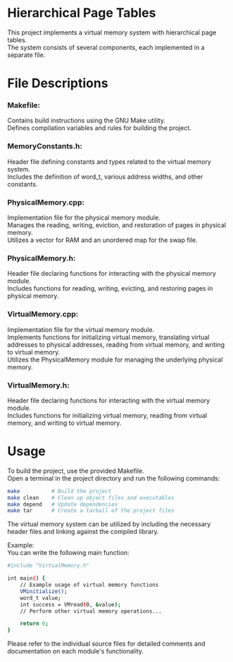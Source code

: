# Hierarchical Page Tables

This project implements a virtual memory system with hierarchical page tables.\
The system consists of several components, each implemented in a separate file.


# File Descriptions

### Makefile:
Contains build instructions using the GNU Make utility.\
Defines compilation variables and rules for building the project.
  
### MemoryConstants.h:
Header file defining constants and types related to the virtual memory system.\
Includes the definition of word_t, various address widths, and other constants.
  
### PhysicalMemory.cpp:
Implementation file for the physical memory module.\
Manages the reading, writing, eviction, and restoration of pages in physical memory.\
Utilizes a vector for RAM and an unordered map for the swap file.
  
### PhysicalMemory.h:
Header file declaring functions for interacting with the physical memory module.\
Includes functions for reading, writing, evicting, and restoring pages in physical memory.
  
### VirtualMemory.cpp:
Implementation file for the virtual memory module.\
Implements functions for initializing virtual memory, translating virtual
addresses to physical addresses, reading from virtual memory, and writing to
virtual memory.\
Utilizes the PhysicalMemory module for managing the underlying physical memory.
  
### VirtualMemory.h:
Header file declaring functions for interacting with the virtual memory module.\
Includes functions for initializing virtual memory, reading from virtual
memory, and writing to virtual memory.


# Usage

To build the project, use the provided Makefile.\
Open a terminal in the project directory and run the following commands:

```sh
make          # Build the project
make clean    # Clean up object files and executables
make depend   # Update dependencies
make tar      # Create a tarball of the project files
```

The virtual memory system can be utilized by including the necessary header
files and linking against the compiled library.

Example:\
You can write the following main function:

```sh
#include "VirtualMemory.h"

int main() {
    // Example usage of virtual memory functions
    VMinitialize();
    word_t value;
    int success = VMread(0, &value);
    // Perform other virtual memory operations...

    return 0;
}
```

Please refer to the individual source files for detailed comments and
documentation on each module's functionality.
